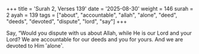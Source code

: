 +++
title = 'Surah 2, Verses 139'
date = '2025-08-30'
weight = 146
surah = 2
ayah = 139
tags = ["about", "accountable", "allah", "alone", "deed", "deeds", "devoted", "dispute", "lord", "say"]
+++

Say, “Would you dispute with us about Allah, while He is our Lord and your Lord? We are accountable for our deeds and you for yours. And we are devoted to Him ˹alone˺.